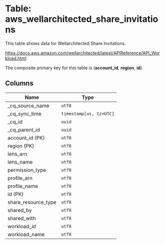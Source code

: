 # Table: aws_wellarchitected_share_invitations

This table shows data for Wellarchitected Share Invitations.

https://docs.aws.amazon.com/wellarchitected/latest/APIReference/API_Workload.html

The composite primary key for this table is (**account_id**, **region**, **id**).

## Columns

| Name          | Type          |
| ------------- | ------------- |
|_cq_source_name|`utf8`|
|_cq_sync_time|`timestamp[us, tz=UTC]`|
|_cq_id|`uuid`|
|_cq_parent_id|`uuid`|
|account_id (PK)|`utf8`|
|region (PK)|`utf8`|
|lens_arn|`utf8`|
|lens_name|`utf8`|
|permission_type|`utf8`|
|profile_arn|`utf8`|
|profile_name|`utf8`|
|id (PK)|`utf8`|
|share_resource_type|`utf8`|
|shared_by|`utf8`|
|shared_with|`utf8`|
|workload_id|`utf8`|
|workload_name|`utf8`|